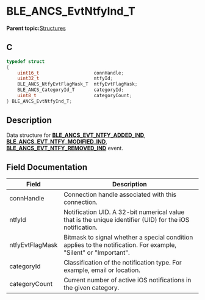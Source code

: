 # BLE\_ANCS\_EvtNtfyInd\_T

**Parent topic:**[Structures](GUID-9D4040A1-4922-48F6-BA70-EB4B094F9B91.md)

## C

```c
typedef struct
{
    uint16_t                    connHandle;
    uint32_t                    ntfyId;
    BLE_ANCS_NtfyEvtFlagMask_T  ntfyEvtFlagMask;
    BLE_ANCS_CategoryId_T       categoryId;
    uint8_t                     categoryCount;
} BLE_ANCS_EvtNtfyInd_T;
```

## Description

Data structure for **[BLE\_ANCS\_EVT\_NTFY\_ADDED\_IND](GUID-4BB8FD63-76FD-4D39-8EEF-FBC86B43A2DC.md)**, **[BLE\_ANCS\_EVT\_NTFY\_MODIFIED\_IND](GUID-4BB8FD63-76FD-4D39-8EEF-FBC86B43A2DC.md)**, **[BLE\_ANCS\_EVT\_NTFY\_REMOVED\_IND](GUID-4BB8FD63-76FD-4D39-8EEF-FBC86B43A2DC.md)** event.

## Field Documentation

|Field|Description|
|-----|-----------|
|connHandle|Connection handle associated with this connection.|
|ntfyId|Notification UID. A 32-bit numerical value that is the unique identifier \(UID\) for the iOS notification.|
|ntfyEvtFlagMask|Bitmask to signal whether a special condition applies to the notification. For example, "Silent" or "Important".|
|categoryId|Classification of the notification type. For example, email or location.|
|categoryCount|Current number of active iOS notifications in the given category.|

